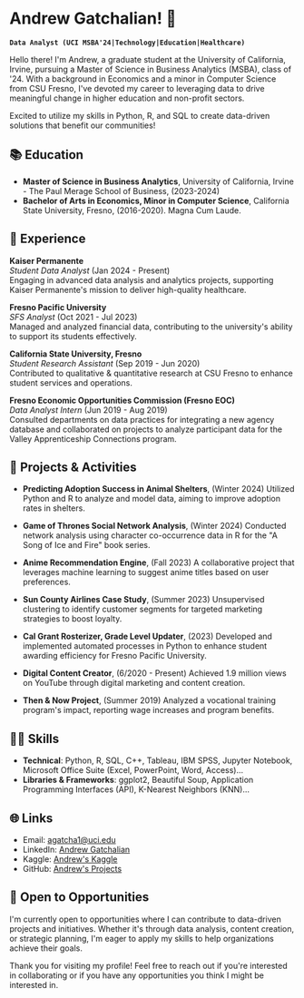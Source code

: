 # Andrew Gatchalian! 👋

**`Data Analyst (UCI MSBA'24|Technology|Education|Healthcare)`** 

Hello there! I'm Andrew, a graduate student at the University of California, Irvine, pursuing a Master of Science in Business Analytics (MSBA), class of '24. With a background in Economics and a minor in Computer Science from CSU Fresno, I've devoted my career to leveraging data to drive meaningful change in higher education and non-profit sectors. 

Excited to utilize my skills in Python, R, and SQL to create data-driven solutions that benefit our communities!

## 📚 Education

- **Master of Science in Business Analytics**, University of California, Irvine - The Paul Merage School of Business, (2023-2024)
- **Bachelor of Arts in Economics, Minor in Computer Science**, California State University, Fresno, (2016-2020). Magna Cum Laude.

## 💼 Experience

**Kaiser Permanente**  
*Student Data Analyst* (Jan 2024 - Present)  
Engaging in advanced data analysis and analytics projects, supporting Kaiser Permanente's mission to deliver high-quality healthcare.

**Fresno Pacific University**  
*SFS Analyst* (Oct 2021 - Jul 2023)  
Managed and analyzed financial data, contributing to the university's ability to support its students effectively.

**California State University, Fresno**  
*Student Research Assistant* (Sep 2019 - Jun 2020)  
Contributed to qualitative & quantitative research at CSU Fresno to enhance student services and operations.

**Fresno Economic Opportunities Commission (Fresno EOC)**  
*Data Analyst Intern* (Jun 2019 - Aug 2019)  
Consulted departments on data practices for integrating a new agency database and collaborated on projects to analyze participant data for the Valley Apprenticeship Connections program.

## 🚀 Projects & Activities

- **Predicting Adoption Success in Animal Shelters**, (Winter 2024)
Utilized Python and R to analyze and model data, aiming to improve adoption rates in shelters.

- **Game of Thrones Social Network Analysis**, (Winter 2024)
Conducted network analysis using character co-occurrence data in R for the "A Song of Ice and Fire" book series.

- **Anime Recommendation Engine**, (Fall 2023)
A collaborative project that leverages machine learning to suggest anime titles based on user preferences.

- **Sun County Airlines Case Study**, (Summer 2023)
Unsupervised clustering to identify customer segments for targeted marketing strategies to boost loyalty.

- **Cal Grant Rosterizer, Grade Level Updater**, (2023)
Developed and implemented automated processes in Python to enhance student awarding efficiency for Fresno Pacific University.

- **Digital Content Creator**, (6/2020 - Present)
Achieved 1.9 million views on YouTube through digital marketing and content creation.

- **Then & Now Project**, (Summer 2019)
Analyzed a vocational training program's impact, reporting wage increases and program benefits.

## 👨‍💻 Skills

- **Technical**: Python, R, SQL, C++, Tableau, IBM SPSS, Jupyter Notebook, Microsoft Office Suite (Excel, PowerPoint, Word, Access)...
- **Libraries & Frameworks**: ggplot2, Beautiful Soup, Application Programming Interfaces (API), K-Nearest Neighbors (KNN)...

## 🌐 Links

- Email: agatcha1@uci.edu
- LinkedIn: [Andrew Gatchalian](https://www.linkedin.com/in/andrewgatchalian)
- Kaggle: [Andrew's Kaggle](https://www.kaggle.com/andrewgatchalian)
- GitHub: [Andrew's Projects](https://github.com/andrew-gatchalian)

## 📣 Open to Opportunities

I'm currently open to opportunities where I can contribute to data-driven projects and initiatives. Whether it's through data analysis, content creation, or strategic planning, I'm eager to apply my skills to help organizations achieve their goals.

Thank you for visiting my profile! Feel free to reach out if you're interested in collaborating or if you have any opportunities you think I might be interested in.

